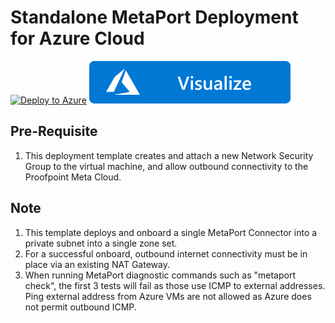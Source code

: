 # Standalone MetaPort Deployment for Azure Cloud

[![Deploy to Azure](https://aka.ms/deploytoazurebutton)](https://portal.azure.com/#create/Microsoft.Template/uri/https%3A%2F%2Fraw.githubusercontent.com%2Fwillguibr%2Fazure%2Fmain%2FLatest%2Fmetaport-standalone-private-v1.0%2Fazuredeploy.json)
[![Visualize](https://raw.githubusercontent.com/Azure/azure-quickstart-templates/master/1-CONTRIBUTION-GUIDE/images/visualizebutton.svg?sanitize=true)](http://armviz.io/#/?load=https%3A%2F%2Fraw.githubusercontent.com%2Fwillguibr%2Fazure%2Fmain%2FLatest%2Fmetaport-standalone-private-v1.0%2Fazuredeploy.json)

## Pre-Requisite
1.  This deployment template creates and attach a new Network Security Group to the virtual machine, and allow outbound connectivity to the Proofpoint Meta Cloud. 

## Note
1. This template deploys and onboard a single MetaPort Connector into a private subnet into a single zone set.
2. For a successful onboard, outbound internet connectivity must be in place via an existing NAT Gateway.
3. When running MetaPort diagnostic commands such as "metaport check", the first 3 tests will fail as those use ICMP to external addresses. Ping external address from Azure VMs are not allowed as Azure does not permit outbound ICMP.